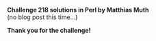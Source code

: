 **Challenge 218 solutions in Perl by Matthias Muth**
<br/>
(no blog post this time...)

**Thank you for the challenge!**

